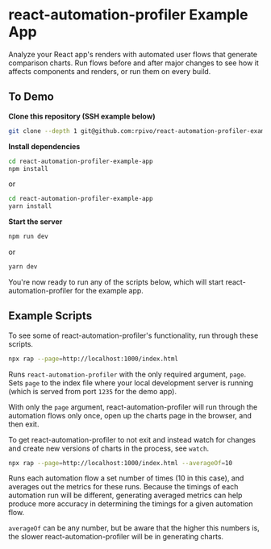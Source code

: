 # react-automation-profiler Example App

Analyze your React app's renders with automated user flows that generate comparison charts. Run flows before and after major changes to see how it affects components and renders, or run them on every build.

## To Demo

**Clone this repository (SSH example below)**

```sh
git clone --depth 1 git@github.com:rpivo/react-automation-profiler-example-app.git
```

**Install dependencies**

```sh
cd react-automation-profiler-example-app
npm install
```

or

```sh
cd react-automation-profiler-example-app
yarn install
```

**Start the server**

```sh
npm run dev
```

or

```sh
yarn dev
```

You're now ready to run any of the scripts below, which will start react-automation-profiler for the example app.

## Example Scripts

To see some of react-automation-profiler's functionality, run through these scripts.

```sh
npx rap --page=http://localhost:1000/index.html
```

Runs `react-automation-profiler` with the only required argument, `page`. Sets `page` to the index file where your local development server is running (which is  served from port `1235` for the demo app).

With only the `page` argument, react-automation-profiler will run through the automation flows only once, open up the charts page in the browser, and then exit.

To get react-automation-profiler to not exit and instead watch for changes and create new versions of charts in the process, see `watch`.

```sh
npx rap --page=http://localhost:1000/index.html --averageOf=10
```

Runs each automation flow a set number of times (10 in this case), and averages out the metrics for these runs. Because the timings of each automation run will be different, generating averaged metrics can help produce more accuracy in determining the timings for a given automation flow.

`averageOf` can be any number, but be aware that the higher this numbers is, the slower react-automation-profiler will be in generating charts.

